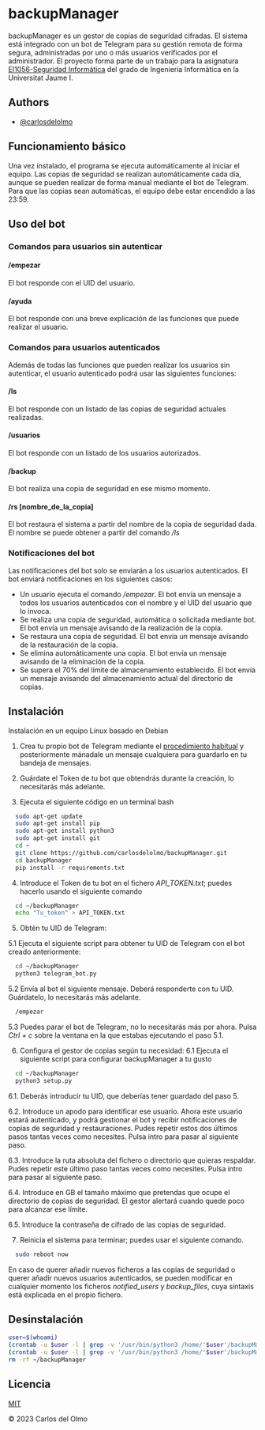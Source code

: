 
# backupManager


backupManager es un gestor de copias de seguridad cifradas. El sistema está integrado con un bot de Telegram para su gestión remota de forma segura, administradas por uno o más usuarios verificados por el administrador. El proyecto forma parte de un trabajo para la asignatura [EI1056-Seguridad Informática](https://ujiapps.uji.es/sia/rest/publicacion/2022/estudio/225/asignatura/EI1056) del grado de Ingeniería Informática en la Universitat Jaume I.

## Authors

- [@carlosdelolmo](https://github.com/carlosdelolmo)


## Funcionamiento básico
Una vez instalado, el programa se ejecuta automáticamente al iniciar el equipo. Las copias de seguridad se realizan automáticamente cada día, aunque se pueden realizar de forma manual mediante el bot de Telegram. Para que las copias sean automáticas, el equipo debe estar encendido a las 23:59.
## Uso del bot
### Comandos para usuarios sin autenticar
#### /empezar
El bot responde con el UID del usuario.

#### /ayuda
El bot responde con una breve explicación de las funciones que puede realizar el usuario.
### Comandos para usuarios autenticados
Además de todas las funciones que pueden realizar los usuarios sin autenticar, el usuario autenticado podrá usar las siguientes funciones:
#### /ls 
El bot responde con un listado de las copias de seguridad actuales realizadas.
#### /usuarios
El bot responde con un listado de los usuarios autorizados.
#### /backup
El bot realiza una copia de seguridad en ese mismo momento.
#### /rs [nombre_de_la_copia]
El bot restaura el sistema a partir del nombre de la copia de seguridad dada. El nombre se puede obtener a partir del comando */ls*

### Notificaciones del bot
Las notificaciones del bot solo se enviarán a los usuarios autenticados. El bot enviará notificaciones en los siguientes casos:
- Un usuario ejecuta el comando */empezar*. El bot envía un mensaje a todos los usuarios autenticados con el nombre y el UID del usuario que lo invoca.
- Se realiza una copia de seguridad, automática o solicitada mediante bot. El bot envía un mensaje avisando de la realización de la copia.
- Se restaura una copia de seguridad. El bot envía un mensaje avisando de la restauración de la copia.
- Se elimina automáticamente una copia. El bot envía un mensaje avisando de la eliminación de la copia.
- Se supera el 70% del límite de almacenamiento establecido. El bot envía un mensaje avisando del almacenamiento actual del directorio de copias.
## Instalación

Instalación en un equipo Linux basado en Debian

1. Crea tu propio bot de Telegram mediante el [procedimiento habitual](https://core.telegram.org/bots#how-do-i-create-a-bot) y posteriormente mánadale un mensaje cualquiera para guardarlo en tu bandeja de mensajes.

2. Guárdate el Token de tu bot que obtendrás durante la creación, lo necesitarás más adelante.

3. Ejecuta el siguiente código en un terminal bash
```bash
  sudo apt-get update
  sudo apt-get install pip
  sudo apt-get install python3
  sudo apt-get install git
  cd ~
  git clone https://github.com/carlosdelolmo/backupManager.git 
  cd backupManager
  pip install -r requirements.txt
```
4. Introduce el Token de tu bot en el fichero *API_TOKEN.txt*; puedes hacerlo usando el siguiente comando
```bash
  cd ~/backupManager
  echo "Tu_token" > API_TOKEN.txt
```
5. Obtén tu UID de Telegram:

5.1 Ejecuta el siguiente script para obtener tu UID de Telegram con el bot creado anteriormente:
```bash
  cd ~/backupManager
  python3 telegram_bot.py
```
5.2 Envía al bot el siguiente mensaje. Deberá responderte con tu UID. Guárdatelo, lo necesitarás más adelante.
```txt
  /empezar
```
5.3 Puedes parar el bot de Telegram, no lo necesitarás más por ahora. Pulsa *Ctrl + c* sobre la ventana en la que estabas ejecutando el paso 5.1.

6. Configura el gestor de copias según tu necesidad:
6.1 Ejecuta el siguiente script para configurar backupManager a tu gusto 
```bash
  cd ~/backupManager
  python3 setup.py
```
6.1. Deberás introducir tu UID, que deberías tener guardado del paso 5.

6.2. Introduce un apodo para identificar ese usuario. Ahora este usuario estará autenticado, y podrá gestionar el bot y recibir notificaciones de copias de seguridad y restauraciones. Pudes repetir estos dos últimos pasos tantas veces como necesites. Pulsa intro para pasar al siguiente paso.

6.3. Introduce la ruta absoluta del fichero o directorio que quieras respaldar. Pudes repetir este último paso tantas veces como necesites. Pulsa intro para pasar al siguiente paso.

6.4. Introduce en GB el tamaño máximo que pretendas que ocupe el directorio de copias de seguridad. El gestor alertará cuando quede poco para alcanzar ese límite.

6.5. Introduce la contraseña de cifrado de las copias de seguridad.

7. Reinicia el sistema para terminar; puedes usar el siguiente comando.
```bash
  sudo reboot now
```
En caso de querer añadir nuevos ficheros a las copias de seguridad o querer añadir nuevos usuarios autenticados, se pueden modificar en cualquier momento los ficheros *notified_users* y *backup_files*, cuya sintaxis está explicada en el propio fichero.

## Desinstalación
```bash
user=$(whoami)
(crontab -u $user -l | grep -v '/usr/bin/python3 /home/'$user'/backupManager/telegram_bot.py') | crontab -u $user -
(crontab -u $user -l | grep -v '/usr/bin/python3 /home/'$user'/backupManager/backup.py b') | crontab -u $user -
rm -rf ~/backupManager
```

## Licencia

[MIT](https://choosealicense.com/licenses/mit/)

© 2023 Carlos del Olmo
